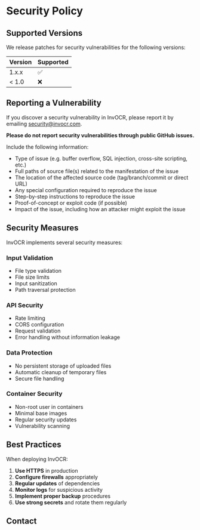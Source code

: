 # Security Policy

## Supported Versions

We release patches for security vulnerabilities for the following versions:

| Version | Supported          |
| ------- | ------------------ |
| 1.x.x   | :white_check_mark: |
| < 1.0   | :x:                |

## Reporting a Vulnerability

If you discover a security vulnerability in InvOCR, please report it by emailing security@invocr.com.

**Please do not report security vulnerabilities through public GitHub issues.**

Include the following information:
- Type of issue (e.g. buffer overflow, SQL injection, cross-site scripting, etc.)
- Full paths of source file(s) related to the manifestation of the issue
- The location of the affected source code (tag/branch/commit or direct URL)
- Any special configuration required to reproduce the issue
- Step-by-step instructions to reproduce the issue
- Proof-of-concept or exploit code (if possible)
- Impact of the issue, including how an attacker might exploit the issue

## Security Measures

InvOCR implements several security measures:

### Input Validation
- File type validation
- File size limits
- Input sanitization
- Path traversal protection

### API Security
- Rate limiting
- CORS configuration
- Request validation
- Error handling without information leakage

### Data Protection
- No persistent storage of uploaded files
- Automatic cleanup of temporary files
- Secure file handling

### Container Security
- Non-root user in containers
- Minimal base images
- Regular security updates
- Vulnerability scanning

## Best Practices

When deploying InvOCR:

1. **Use HTTPS** in production
2. **Configure firewalls** appropriately
3. **Regular updates** of dependencies
4. **Monitor logs** for suspicious activity
5. **Implement proper backup** procedures
6. **Use strong secrets** and rotate them regularly

## Contact

